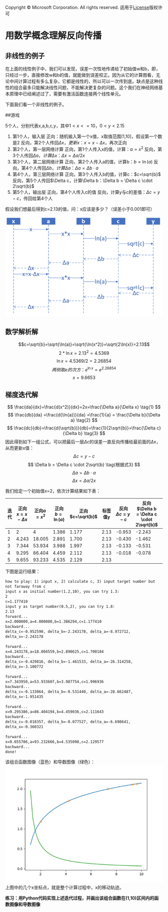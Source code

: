 Copyright © Microsoft Corporation. All rights reserved.
  适用于[License](https://github.com/Microsoft/ai-edu/blob/master/LICENSE.md)版权许可

# 用数学概念理解反向传播

## 非线性的例子

在上面的线性例子中，我们可以发现，误差一次性地传递给了初始值w和b，即，只经过一步，直接修改w和b的值，就能做到误差校正。因为从它的计算图看，无论中间计算过程有多么复杂，它都是线性的，所以可以一次传到底。缺点是这种线性的组合最多只能解决线性问题，不能解决更复杂的问题。这个我们在神经网络基本原理中已经阐述过了，需要有激活函数连接两个线性单元。

下面我们看一个非线性的例子。

##游戏

5个人，分别代表x,a,b,c,y，其中$1<x<=10，0<y<2.15$


1. 第1个人，输入层
正向：随机输入第一个x值，x取值范围(1,10]，假设第一个数是2
反向，第2个人传回$\Delta x，更新x：x = x - \Delta x$，再次正向
2. 第2个人，第一层网络计算
正向，第1个人传入x的值，计算：$a=x^2$
反向，第3个人传回$\Delta a，计算\Delta x：\Delta x = \Delta a / 2x$
3. 第3个人，第二层网络计算
正向，第2个人传入a的值，计算b：$b=\ln (a)$
反向，第4个人传回$\Delta b，计算\Delta a：\Delta a = \Delta b \cdot a$
4. 第4个人，第三层网络计算
正向，第3个人传入b的值，计算c：$c=\sqrt{b}$
反向，第5个人传回$\Delta c，计算\Delta b：\Delta b = \Delta c \cdot 2\sqrt{b}$
5. 第5个人，输出层
正向，第4个人传入c的值
反向，计算y与c的差值：$\Delta c = y - c$，传回给第4个人

假设我们想最后得到c=2.13的值，问：x应该是多少？（误差小于0.001即可）

<img src=".\Images\2\game.png">


## 数学解析解
$$c=\sqrt{b}=\sqrt{\ln(a)}=\sqrt{\ln(x^2)}=\sqrt{2\ln(x)}=2.13$$$$
2*\ln{x}=2.13^2=4.5369$$$$
\ln{x}=4.5369/2=2.26854$$$$
两侧取e的次方：e^{\ln{x}} = e^{2.26854}$$$$
x = 9.6653$$$$
$$

## 梯度迭代解

$$
\frac{da}{dx}=\frac{d(x^2)}{dx}=2x=\frac{\Delta a}{\Delta x} \tag{1}
$$$$
\frac{db}{da} =\frac{d(\ln{a})}{da} =\frac{1}{a} = \frac{\Delta b}{\Delta a} \tag{2}
$$$$
\frac{dc}{db}=\frac{d(\sqrt{b})}{db}=\frac{1}{2\sqrt{b}}=\frac{\Delta c}{\Delta b} \tag{3}
$$
因此得到如下一组公式，可以把最后一层$\Delta c$的误差一直反向传播给最前面的$\Delta x$，从而更新x值：
$$
\Delta c = y - c \tag{4}
$$$$
\Delta b = \Delta c \cdot 2\sqrt{b}  \tag{根据式3}
$$
$$
\Delta a = \Delta b \cdot a  \tag{根据式2}
$$
$$
\Delta x = \Delta a / 2x \tag{根据式1}
$$


我们给定一个初始值x=2，依次计算结果如下表：

|迭代|正向$x=x-\Delta x$|正向$a=x^2$|正向$b=\ln(a)$|正向$c=\sqrt{b}$|标签值y|反向$\Delta c = y - c$|反向$\Delta b = \Delta c \cdot 2\sqrt{b}$|反向$\Delta a = \Delta b \cdot a$|反向$\Delta x = \Delta a / 2x$|
|--|--|--|--|--|--|--|--|--|--|
|1|2|4|1.386|1.177|2.13|-0.953|-2.243|-8.973|-2.243|
|2|4.243|18.005|2.891|1.700|2.13|-0.430|-1.462|-26.314|-3.101|
|3|7.344|53.934|3.988|1.997|2.13|-0.133|-0.531|-28.662|-1.951|
|4|9.295|86.404|4.459|2.112|2.13|-0.018|-0.078|-6.698|-0.360|
|5|9.655|93.233|4.535|2.129|2.13

下图是运行结果：

```
how to play: 1) input x, 2) calculate c, 3) input target number but not faraway from c
input x as initial number(1.2,10), you can try 1.3:
2
c=1.177410
input y as target number(0.5,2), you can try 1.8:
2.13
forward...
x=2.000000,a=4.000000,b=1.386294,c=1.177410
backward...
delta_c=-0.952590, delta_b=-2.243178, delta_a=-8.972712, delta_x=-2.243178

forward...
x=4.243178,a=18.004559,b=2.890625,c=1.700184
backward...
delta_c=-0.429816, delta_b=-1.461533, delta_a=-26.314258, delta_x=-3.100772

forward...
x=7.343950,a=53.933607,b=3.987754,c=1.996936
backward...
delta_c=-0.133064, delta_b=-0.531440, delta_a=-28.662487, delta_x=-1.951435

forward...
x=9.295386,a=86.404194,b=4.459036,c=2.111643
backward...
delta_c=-0.018357, delta_b=-0.077527, delta_a=-6.698641, delta_x=-0.360321

forward...
x=9.655706,a=93.232666,b=4.535098,c=2.129577
backward...
done!
```
该组合函数图像（蓝色）和导数图像（绿色）：
<img src=".\Images\2\figure_5.png">
上图中的几个x坐标点，就是整个计算过程中，x的移动轨迹。

**练习：用Python代码实现上述迭代过程，并画出该组合函数在(1,10)区间内的函数图像和导数图像**
